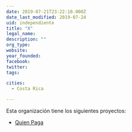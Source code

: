 ```yaml
---
date: 2019-07-21T23:22:18.000Z
date_last_modified: 2019-07-24
uid: independiente
title: "X"
legal_name: 
description: ""
org_type: 
website: 
year_founded: 
facebook: 
twitter: 
tags:

cities: 
  - Costa Rica

---
```


Esta organización tiene los siguientes proyectos:

- [Quien Paga](/i/quien-paga.html)
